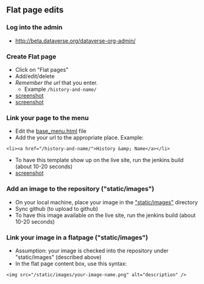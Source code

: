 ## Flat page edits

### Log into the admin

- http://beta.dataverse.org/dataverse-org-admin/

### Create Flat page

- Click on "Flat pages"
- Add/edit/delete
- *Remember the url* that you enter.
    - Example ```/history-and-name/```
- [screenshot](https://github.com/IQSS/dataverse.org/blob/master/dataverse_org/static/images/user_notes/flatpage_edit.png)
- [screenshot](https://github.com/IQSS/dataverse.org/blob/master/dataverse_org/static/images/user_notes/flatpage_view.png)

### Link your page to the menu

- Edit the [base_menu.html](https://github.com/IQSS/dataverse.org/blob/master/dataverse_org/templates/base_menu.html) file
- Add the your url to the appropriate place. Example:

```
<li><a href="/history-and-name/">History &amp; Name</a></li>
```
- To have this template show up on the live site, run the jenkins build (about 10-20 seconds)
- [screenshot](https://github.com/IQSS/dataverse.org/blob/master/dataverse_org/static/images/user_notes/flatpage_navbar.png)

### Add an image to the repository ("static/images")

- On your local machine, place your image in the ["static/images"](https://github.com/IQSS/dataverse.org/tree/master/dataverse_org/static/images) directory
- Sync github (to upload to github)
- To have this image available on the live site, run the jenkins build (about 10-20 seconds)

### Link your image in a flatpage ("static/images")

- Assumption: your image is checked into the repository under "static/images" (described above)
- In the flat page content box, use this syntax:

```
<img src="/static/images/your-image-name.png" alt="description" />
````

